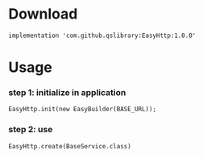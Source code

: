 # Download

```
implementation 'com.github.qslibrary:EasyHttp:1.0.0'
```

# Usage

### step 1: initialize in application

```
EasyHttp.init(new EasyBuilder(BASE_URL));
```

### step 2: use

```
EasyHttp.create(BaseService.class)
```
